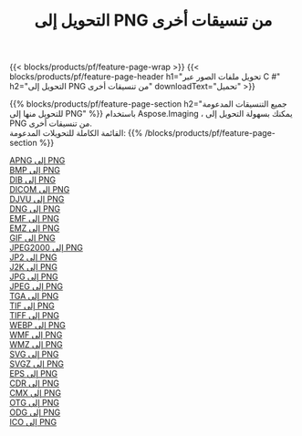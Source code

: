﻿---
title: التحويل إلى PNG من تنسيقات أخرى 
weight: 3920
url: /ar/net/conversion/to/png 
lang: ar
langdirlevel: 2
locales: zh-hans,ja,it,ru,de,es,fr,nl,id,lt,pl,pt,vi,tr,ko,zh-hant,ar,hi,th,sv,cs,uk,he
description: باستخدام Aspose.Imaging ، يمكنك بسهولة التحويل إلى PNG من تنسيقات أخرى
---

{{< blocks/products/pf/feature-page-wrap >}}
{{< blocks/products/pf/feature-page-header h1="تحويل ملفات الصور عبر C #" h2="التحويل إلى PNG من تنسيقات أخرى" downloadText="تحميل" >}}


{{% blocks/products/pf/feature-page-section  h2="جميع التنسيقات المدعومة للتحويل منها إلى PNG" %}}
باستخدام Aspose.Imaging ، يمكنك بسهولة التحويل إلى PNG من تنسيقات أخرى.
<br/>
القائمة الكاملة للتحويلات المدعومة:
{{% /blocks/products/pf/feature-page-section %}}
<div class="container-fluid productfamilypage bg-gray">
    <div class="convertypes bg-gray agp-content section">
        <div class="container">
		<div class="row other-converters">
		    <div class='col-md-2 other-converter remove-lp remove-rp'><a href="/imaging/ar/net/conversion/apng-to-png" >APNG إلى PNG</a></div>
<div class='col-md-2 other-converter remove-lp remove-rp'><a href="/imaging/ar/net/conversion/bmp-to-png" >BMP إلى PNG</a></div>
<div class='col-md-2 other-converter remove-lp remove-rp'><a href="/imaging/ar/net/conversion/dib-to-png" >DIB إلى PNG</a></div>
<div class='col-md-2 other-converter remove-lp remove-rp'><a href="/imaging/ar/net/conversion/dicom-to-png" >DICOM إلى PNG</a></div>
<div class='col-md-2 other-converter remove-lp remove-rp'><a href="/imaging/ar/net/conversion/djvu-to-png" >DJVU إلى PNG</a></div>
<div class='col-md-2 other-converter remove-lp remove-rp'><a href="/imaging/ar/net/conversion/dng-to-png" >DNG إلى PNG</a></div>
<div class='col-md-2 other-converter remove-lp remove-rp'><a href="/imaging/ar/net/conversion/emf-to-png" >EMF إلى PNG</a></div>
<div class='col-md-2 other-converter remove-lp remove-rp'><a href="/imaging/ar/net/conversion/emz-to-png" >EMZ إلى PNG</a></div>
<div class='col-md-2 other-converter remove-lp remove-rp'><a href="/imaging/ar/net/conversion/gif-to-png" >GIF إلى PNG</a></div>
<div class='col-md-2 other-converter remove-lp remove-rp'><a href="/imaging/ar/net/conversion/jpeg2000-to-png" >JPEG2000 إلى PNG</a></div>
<div class='col-md-2 other-converter remove-lp remove-rp'><a href="/imaging/ar/net/conversion/jp2-to-png" >JP2 إلى PNG</a></div>
<div class='col-md-2 other-converter remove-lp remove-rp'><a href="/imaging/ar/net/conversion/j2k-to-png" >J2K إلى PNG</a></div>
<div class='col-md-2 other-converter remove-lp remove-rp'><a href="/imaging/ar/net/conversion/jpg-to-png" >JPG إلى PNG</a></div>
<div class='col-md-2 other-converter remove-lp remove-rp'><a href="/imaging/ar/net/conversion/jpeg-to-png" >JPEG إلى PNG</a></div>
<div class='col-md-2 other-converter remove-lp remove-rp'><a href="/imaging/ar/net/conversion/tga-to-png" >TGA إلى PNG</a></div>
<div class='col-md-2 other-converter remove-lp remove-rp'><a href="/imaging/ar/net/conversion/tif-to-png" >TIF إلى PNG</a></div>
<div class='col-md-2 other-converter remove-lp remove-rp'><a href="/imaging/ar/net/conversion/tiff-to-png" >TIFF إلى PNG</a></div>
<div class='col-md-2 other-converter remove-lp remove-rp'><a href="/imaging/ar/net/conversion/webp-to-png" >WEBP إلى PNG</a></div>
<div class='col-md-2 other-converter remove-lp remove-rp'><a href="/imaging/ar/net/conversion/wmf-to-png" >WMF إلى PNG</a></div>
<div class='col-md-2 other-converter remove-lp remove-rp'><a href="/imaging/ar/net/conversion/wmz-to-png" >WMZ إلى PNG</a></div>
<div class='col-md-2 other-converter remove-lp remove-rp'><a href="/imaging/ar/net/conversion/svg-to-png" >SVG إلى PNG</a></div>
<div class='col-md-2 other-converter remove-lp remove-rp'><a href="/imaging/ar/net/conversion/svgz-to-png" >SVGZ إلى PNG</a></div>
<div class='col-md-2 other-converter remove-lp remove-rp'><a href="/imaging/ar/net/conversion/eps-to-png" >EPS إلى PNG</a></div>
<div class='col-md-2 other-converter remove-lp remove-rp'><a href="/imaging/ar/net/conversion/cdr-to-png" >CDR إلى PNG</a></div>
<div class='col-md-2 other-converter remove-lp remove-rp'><a href="/imaging/ar/net/conversion/cmx-to-png" >CMX إلى PNG</a></div>
<div class='col-md-2 other-converter remove-lp remove-rp'><a href="/imaging/ar/net/conversion/otg-to-png" >OTG إلى PNG</a></div>
<div class='col-md-2 other-converter remove-lp remove-rp'><a href="/imaging/ar/net/conversion/odg-to-png" >ODG إلى PNG</a></div>
<div class='col-md-2 other-converter remove-lp remove-rp'><a href="/imaging/ar/net/conversion/ico-to-png" >ICO إلى PNG</a></div>
                </div>
        </div>
    </div>
</div>
<br/>

